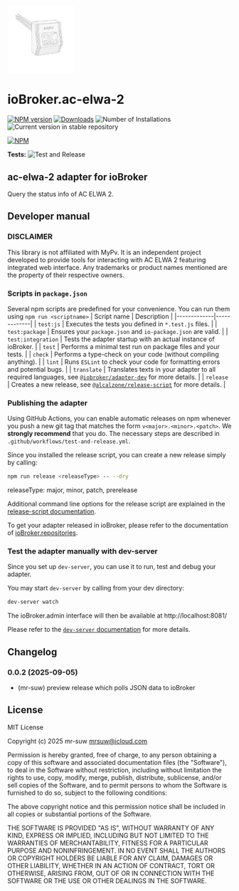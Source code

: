 <img src="admin/ac-elwa-2.png" alt="Logo" width="30%"/>

# ioBroker.ac-elwa-2

[![NPM version](https://img.shields.io/npm/v/iobroker.ac-elwa-2.svg)](https://www.npmjs.com/package/iobroker.ac-elwa-2)
[![Downloads](https://img.shields.io/npm/dm/iobroker.ac-elwa-2.svg)](https://www.npmjs.com/package/iobroker.ac-elwa-2)
![Number of Installations](https://iobroker.live/badges/ac-elwa-2-installed.svg)
![Current version in stable repository](https://iobroker.live/badges/ac-elwa-2-stable.svg)

[![NPM](https://nodei.co/npm/iobroker.ac-elwa-2.png?downloads=true)](https://nodei.co/npm/iobroker.ac-elwa-2/)

**Tests:** ![Test and Release](https://github.com/mr-suw/ioBroker.ac-elwa-2/workflows/Test%20and%20Release/badge.svg)

## ac-elwa-2 adapter for ioBroker

Query the status info of AC ELWA 2.

## Developer manual

### DISCLAIMER

This library is not affiliated with MyPv. It is an independent project developed to provide tools for interacting with AC ELWA 2 featuring integrated web interface. Any trademarks or product names mentioned are the property of their respective owners.

### Scripts in `package.json`

Several npm scripts are predefined for your convenience. You can run them using `npm run <scriptname>`
| Script name | Description |
|-------------|-------------|
| `test:js` | Executes the tests you defined in `*.test.js` files. |
| `test:package` | Ensures your `package.json` and `io-package.json` are valid. |
| `test:integration` | Tests the adapter startup with an actual instance of ioBroker. |
| `test` | Performs a minimal test run on package files and your tests. |
| `check` | Performs a type-check on your code (without compiling anything). |
| `lint` | Runs `ESLint` to check your code for formatting errors and potential bugs. |
| `translate` | Translates texts in your adapter to all required languages, see [`@iobroker/adapter-dev`](https://github.com/ioBroker/adapter-dev#manage-translations) for more details. |
| `release` | Creates a new release, see [`@alcalzone/release-script`](https://github.com/AlCalzone/release-script#usage) for more details. |

### Publishing the adapter

Using GitHub Actions, you can enable automatic releases on npm whenever you push a new git tag that matches the form
`v<major>.<minor>.<patch>`. We **strongly recommend** that you do. The necessary steps are described in `.github/workflows/test-and-release.yml`.

Since you installed the release script, you can create a new
release simply by calling:

```bash
npm run release <releaseType> -- --dry
```

releaseType: major, minor, patch, prerelease

Additional command line options for the release script are explained in the
[release-script documentation](https://github.com/AlCalzone/release-script#command-line).

To get your adapter released in ioBroker, please refer to the documentation
of [ioBroker.repositories](https://github.com/ioBroker/ioBroker.repositories#requirements-for-adapter-to-get-added-to-the-latest-repository).

### Test the adapter manually with dev-server

Since you set up `dev-server`, you can use it to run, test and debug your adapter.

You may start `dev-server` by calling from your dev directory:

```bash
dev-server watch
```

The ioBroker.admin interface will then be available at http://localhost:8081/

Please refer to the [`dev-server` documentation](https://github.com/ioBroker/dev-server#command-line) for more details.

## Changelog

<!--
    Placeholder for the next version (at the beginning of the line):
    ### **WORK IN PROGRESS**
-->

### 0.0.2 (2025-09-05)

- (mr-suw) preview release which polls JSON data to ioBroker

## License

MIT License

Copyright (c) 2025 mr-suw <mrsuw@icloud.com>

Permission is hereby granted, free of charge, to any person obtaining a copy
of this software and associated documentation files (the "Software"), to deal
in the Software without restriction, including without limitation the rights
to use, copy, modify, merge, publish, distribute, sublicense, and/or sell
copies of the Software, and to permit persons to whom the Software is
furnished to do so, subject to the following conditions:

The above copyright notice and this permission notice shall be included in all
copies or substantial portions of the Software.

THE SOFTWARE IS PROVIDED "AS IS", WITHOUT WARRANTY OF ANY KIND, EXPRESS OR
IMPLIED, INCLUDING BUT NOT LIMITED TO THE WARRANTIES OF MERCHANTABILITY,
FITNESS FOR A PARTICULAR PURPOSE AND NONINFRINGEMENT. IN NO EVENT SHALL THE
AUTHORS OR COPYRIGHT HOLDERS BE LIABLE FOR ANY CLAIM, DAMAGES OR OTHER
LIABILITY, WHETHER IN AN ACTION OF CONTRACT, TORT OR OTHERWISE, ARISING FROM,
OUT OF OR IN CONNECTION WITH THE SOFTWARE OR THE USE OR OTHER DEALINGS IN THE
SOFTWARE.
